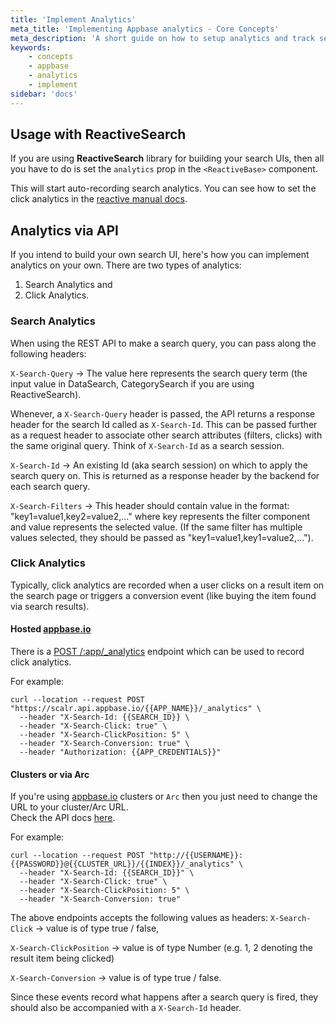```yaml
---
title: 'Implement Analytics'
meta_title: 'Implementing Appbase analytics - Core Concepts'
meta_description: 'A short guide on how to setup analytics and track search terms and queries.'
keywords:
    - concepts
    - appbase
    - analytics
    - implement
sidebar: 'docs'
---
```


## Usage with ReactiveSearch
If you are using **ReactiveSearch** library for building your search UIs, then all you have to do is set the `analytics` prop in the `<ReactiveBase>` component.

This will start auto-recording search analytics. You can see how to set the click analytics in the [reactive manual docs](https://opensource.appbase.io/reactive-manual/advanced/analytics.html).

## Analytics via API

If you intend to build your own search UI, here's how you can implement analytics on your own. There are two types of analytics:

1. Search Analytics and
2. Click Analytics.

### Search Analytics

When using the REST API to make a search query, you can pass along the following headers:

`X-Search-Query` -> The value here represents the search query term (the input value in DataSearch, CategorySearch if you are using ReactiveSearch).

Whenever, a `X-Search-Query` header is passed, the API returns a response header for the search Id called as `X-Search-Id`. This can be passed further as a request header to associate other search attributes (filters, clicks) with the same original query. Think of `X-Search-Id` as a search session.

`X-Search-Id` -> An existing Id (aka search session) on which to apply the search query on. This is returned as a response header by the backend for each search query.

`X-Search-Filters` -> This header should contain value in the format: "key1=value1,key2=value2,..." where key represents the filter component and value represents the selected value. (If the same filter has multiple values selected, they should be passed as "key1=value1,key1=value2,...").

### Click Analytics

Typically, click analytics are recorded when a user clicks on a result item on the search page or triggers a conversion event (like buying the item found via search results).

#### Hosted [appbase.io](http://appbase.io)
There is a [POST /:app/\_analytics](https://rest.appbase.io/#fe48f095-2122-bacb-6574-d081448dd0f9) endpoint which can be used to record click analytics.

For example:
```
curl --location --request POST "https://scalr.api.appbase.io/{{APP_NAME}}/_analytics" \
  --header "X-Search-Id: {{SEARCH_ID}} \
  --header "X-Search-Click: true" \
  --header "X-Search-ClickPosition: 5" \
  --header "X-Search-Conversion: true" \
  --header "Authorization: {{APP_CREDENTIALS}}"
```
#### Clusters or via Arc
If you're using [appbase.io](http://appbase.io) clusters or `Arc` then you just need to change the URL to your cluster/Arc URL.<br/>
Check the API docs [here](https://arc-api.appbase.io/?version=latest#ca047056-d009-414b-915a-1bc290134490).

For example:
```
curl --location --request POST "http://{{USERNAME}}:{{PASSWORD}}@{{CLUSTER_URL}}/{{INDEX}}/_analytics" \
  --header "X-Search-Id: {{SEARCH_ID}}" \
  --header "X-Search-Click: true" \
  --header "X-Search-ClickPosition: 5" \
  --header "X-Search-Conversion: true"
```

The above endpoints accepts the following values as headers:
`X-Search-Click` -> value is of type true / false,

`X-Search-ClickPosition` -> value is of type Number (e.g. 1, 2 denoting the result item being clicked)

`X-Search-Conversion` -> value is of type true / false.

Since these events record what happens after a search query is fired, they should also be accompanied with a `X-Search-Id` header.

